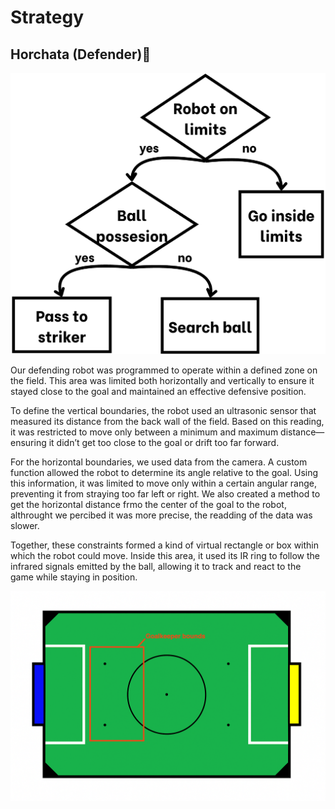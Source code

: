 # Strategy

## Horchata (Defender)🥛

![Goalkeeper flowchart](images/GoalkeeperDiagram.png)

Our defending robot was programmed to operate within a defined zone on the field. This area was limited both horizontally and vertically to ensure it stayed close to the goal and maintained an effective defensive position.

To define the vertical boundaries, the robot used an ultrasonic sensor that measured its distance from the back wall of the field. Based on this reading, it was restricted to move only between a minimum and maximum distance—ensuring it didn’t get too close to the goal or drift too far forward.

For the horizontal boundaries, we used data from the camera. A custom function allowed the robot to determine its angle relative to the goal. Using this information, it was limited to move only within a certain angular range, preventing it from straying too far left or right. We also created a method to get the horizontal distance frmo the center of the goal to the robot, althrought we percibed it was more precise, the readding of the data was slower.

Together, these constraints formed a kind of virtual rectangle or box within which the robot could move. Inside this area, it used its IR ring to follow the infrared signals emitted by the ball, allowing it to track and react to the game while staying in position.

![Goalkeeper bounds on field](images/GoalkeeperBounds.png)